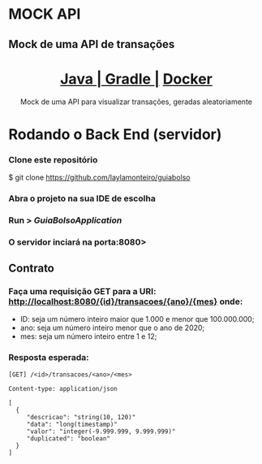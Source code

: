 # MOCK API  

## Mock de uma API de transações

<h1 align="center">
    <a href="https://www.java.com/pt_BR/"> Java </a>
     <a href="https://gradle.org/">| Gradle |</a>
     <a href="https://www.docker.com/"> Docker </a>
</h1>
<p align="center">Mock de uma API para visualizar transações, geradas aleatoriamente</p>

# Rodando o Back End (servidor)
### Clone este repositório
$ git clone <https://github.com/laylamonteiro/guiabolso>

### Abra o projeto na sua IDE de escolha

### Run > <i>GuiaBolsoApplication</i>

### O servidor inciará na porta:8080> 

## Contrato

### Faça uma requisição GET para a URI: <http://localhost:8080/{id}/transacoes/{ano}/{mes}> onde:
* ID: seja um número inteiro maior que 1.000 e menor que 100.000.000;
* ano: seja um número inteiro menor que o ano de 2020;
* mes: seja um número inteiro entre 1 e 12;

### Resposta esperada:

```
[GET] /<id>/transacoes/<ano>/<mes>

Content-type: application/json

[
  {
     "descricao": "string(10, 120)"
     "data": "long(timestamp)"
     "valor": "integer(-9.999.999, 9.999.999)"
     "duplicated": "boolean"
  }  
]
```


# 
